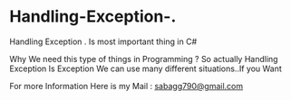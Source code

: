 # Handling-Exception-.
Handling Exception . Is most important thing in C#

Why We need this type of things in Programming ?
So actually Handling Exception Is Exception We can use many different situations..If you Want 

For more Information Here is my Mail : sabagg790@gmail.com
